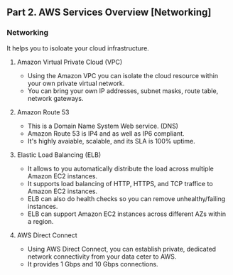 ## Part 2. AWS Services Overview [Networking]

### Networking

It helps you to isoloate your cloud infrastructure.

1. Amazon Virtual Private Cloud (VPC)
   - Using the Amazon VPC you can isolate the cloud resource within your own private virtual network.
   - You can bring your own IP addresses, subnet masks, route table, network gateways.

2. Amazon Route 53
   - This is a Domain Name System Web service. (DNS)
   - Amazon Route 53 is IP4 and as well as IP6 compliant.  
   - It's highly avaiable, scalable, and its SLA is 100% uptime.
   
3. Elastic Load Balancing (ELB)
   - It allows to you automatically distribute the load across multiple Amazon EC2 instances. 
   - It supports load balancing of HTTP, HTTPS, and TCP traffice to Amazon EC2 instances. 
   - ELB can also do health checks so you can remove unhealthy/failing instances. 
   - ELB can support Amazon EC2 instances across different AZs within a region.
 
4. AWS Direct Connect
   - Using AWS Direct Connect, you can establish private, dedicated network connectivity from your data ceter to AWS. 
   - It provides 1 Gbps and 10 Gbps connections.
